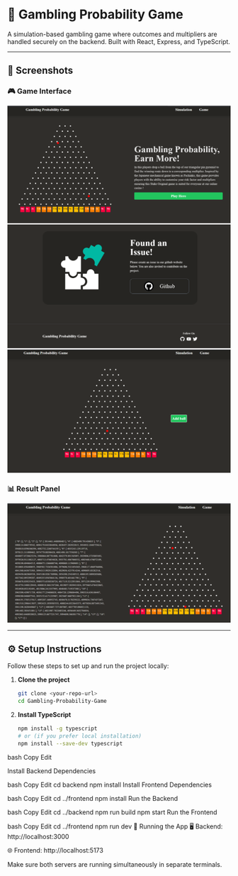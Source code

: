 # 🎰 Gambling Probability Game

A simulation-based gambling game where outcomes and multipliers are handled securely on the backend. Built with React, Express, and TypeScript.

---

## 📸 Screenshots

### 🎮 Game Interface
![Game Interface](screenshots/image1.png)
![](screenshots/image2.png)
![](screenshots/image3.png)



### 📊 Result Panel
![Result Panel](screenshots/image4.png)

---

## ⚙️ Setup Instructions

Follow these steps to set up and run the project locally:

1. **Clone the project**
   ```bash
   git clone <your-repo-url>
   cd Gambling-Probability-Game
2. **Install TypeScript**
   ```bash
   npm install -g typescript
   # or (if you prefer local installation)
   npm install --save-dev typescript


bash
Copy
Edit



Install Backend Dependencies

bash
Copy
Edit
cd backend
npm install
Install Frontend Dependencies

bash
Copy
Edit
cd ../frontend
npm install
Run the Backend

bash
Copy
Edit
cd ../backend
npm run build
npm start
Run the Frontend

bash
Copy
Edit
cd ../frontend
npm run dev
🚀 Running the App
🖥️ Backend: http://localhost:3000

🌐 Frontend: http://localhost:5173

Make sure both servers are running simultaneously in separate terminals.
